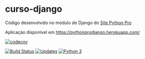 # curso-django
Código desenvolvido no módulo de Django do [Site Python Pro](www.python.pro.br)

Aplicação disponível em https://pythonprodjango.herokuapp.com/

[![codecov](https://codecov.io/gh/pythonprobr/curso-django/branch/master/graph/badge.svg)](https://codecov.io/gh/pythonprobr/curso-django)

[![Build Status](https://travis-ci.org/cacciella/curso-django.svg?branch=master)](https://travis-ci.org/cacciella/curso-django)
[![Updates](https://pyup.io/repos/github/cacciella/curso-django/shield.svg)](https://pyup.io/repos/github/cacciella/curso-django/)
[![Python 3](https://pyup.io/repos/github/cacciella/curso-django/python-3-shield.svg)](https://pyup.io/repos/github/cacciella/curso-django/)